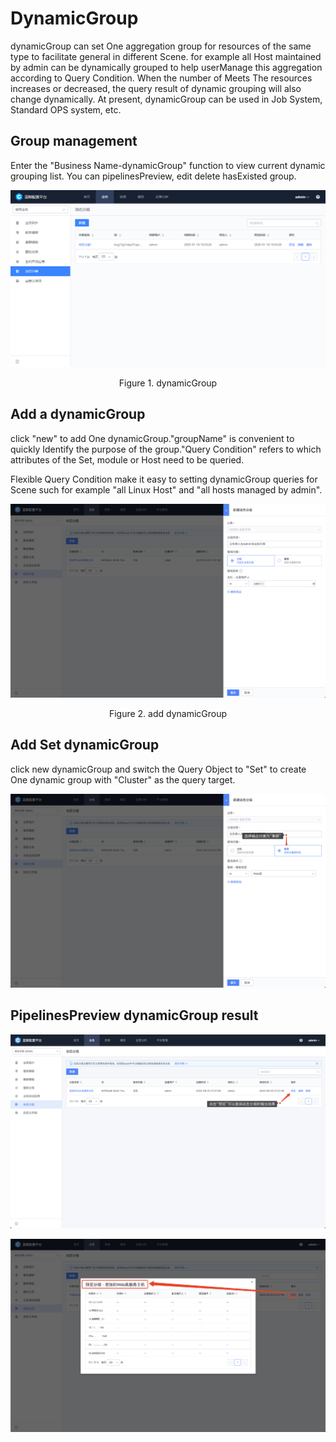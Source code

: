  # DynamicGroup 

 dynamicGroup can set One aggregation group for resources of the same type to facilitate general in different Scene. for example all Host maintained by admin can be dynamically grouped to help userManage this aggregation according to Query Condition. When the number of Meets The resources increases or decreased, the query result of dynamic grouping will also change dynamically.  At present, dynamicGroup can be used in Job System, Standard OPS system, etc. 

 ## Group management 

 Enter the "Business Name-dynamicGroup" function to view current dynamic grouping list.  You can pipelinesPreview, edit delete hasExisted group. 

 ![1579160010918](../media/1579160010918.png) 
 <center>Figure 1. dynamicGroup</center> 

 ## Add a dynamicGroup 

 click "new" to add One dynamicGroup."groupName" is convenient to quickly Identify the purpose of the group."Query Condition" refers to which attributes of the Set, module or Host need to be queried. 

 Flexible Query Condition make it easy to setting dynamicGroup queries for Scene such for example "all Linux Host" and "all hosts managed by admin". 

 ![image-20220923212913940](media/image-20220923212913940.png) 
 <center>Figure 2. add dynamicGroup</center> 

 ## Add Set dynamicGroup 

 click new dynamicGroup and switch the Query Object to "Set" to create One dynamic group with "Cluster" as the query target. 

 ![image-20220923213007123](media/image-20220923213007123.png) 

 ## PipelinesPreview dynamicGroup result 

 ![image-20220923213118609](media/image-20220923213118609.png) 

 ![image-20220923213201626](media/image-20220923213201626.png) 